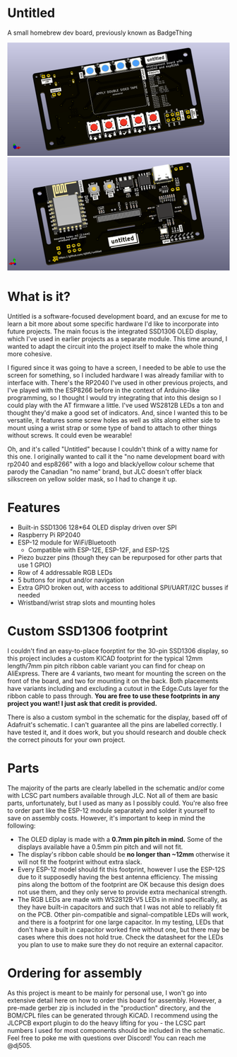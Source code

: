 # Untitled
A small homebrew dev board, previously known as BadgeThing

![Front View](images/BadgeThing.png)  
![Back View](images/BadgeThingBack.png)

# What is it?
Untitled is a software-focused development board, and an excuse for me to learn a bit more about some specific hardware I'd like to incorporate into future projects. The main focus is the integrated SSD1306 OLED display, which I've used in earlier projects as a separate module. This time around, I wanted to adapt the circuit into the project itself to make the whole thing more cohesive.

I figured since it was going to have a screen, I needed to be able to use the screen for something, so I included hardware I was already familiar with to interface with. There's the RP2040 I've used in other previous projects, and I've played with the ESP8266 before in the context of Arduino-like programming, so I thought I would try integrating that into this design so I could play with the AT firmware a little. I've used WS2812B LEDs a ton and thought they'd make a good set of indicators. And, since I wanted this to be versatile, it features some screw holes as well as slits along either side to mount using a wrist strap or some type of band to attach to other things without screws. It could even be wearable!

Oh, and it's called "Untitled" because I couldn't think of a witty name for this one. I originally wanted to call it the "no name development board with rp2040 and esp8266" with a logo and black/yellow colour scheme that parody the Canadian "no name" brand, but JLC doesn't offer black silkscreen on yellow solder mask, so I had to change it up.

# Features
- Built-in SSD1306 128*64 OLED display driven over SPI
- Raspberry Pi RP2040
- ESP-12 module for WiFi/Bluetooth
  - Compatible with ESP-12E, ESP-12F, and ESP-12S
- Piezo buzzer pins (though they can be repurposed for other parts that use 1 GPIO)
- Row of 4 addressable RGB LEDs
- 5 buttons for input and/or navigation
- Extra GPIO broken out, with access to additional SPI/UART/I2C busses if needed
- Wristband/wrist strap slots and mounting holes

# Custom SSD1306 footprint
I couldn't find an easy-to-place foorptint for the 30-pin SSD1306 display, so this project includes a custom KICAD footprint for the typical 12mm length/7mm pin pitch ribbon cable variant you can find for cheap on AliExpress. There are 4 variants, two meant for mounting the screen on the front of the board, and two for mounting it on the back. Both placements have variants including and excluding a cutout in the Edge.Cuts layer for the ribbon cable to pass through. **You are free to use these footprints in any project you want! I just ask that credit is provided.**

There is also a custom symbol in the schematic for the display, based off of Adafruit's schematic. I can't guarantee all the pins are labelled correctly. I have tested it, and it does work, but you should research and double check the correct pinouts for your own project.

# Parts
The majority of the parts are clearly labelled in the schematic and/or come with LCSC part numbers available through JLC. Not all of them are basic parts, unfortunately, but I used as many as I possibly could. You're also free to order part like the ESP-12 module separately and solder it yourself to save on assembly costs. However, it's important to keep in mind the following:
- The OLED diplay is made with a **0.7mm pin pitch in mind.** Some of the displays available have a 0.5mm pin pitch and will not fit.
- The display's ribbon cable should be **no longer than ~12mm** otherwise it will not fit the footprint without extra slack.
- Every ESP-12 model should fit this footprint, however I use the ESP-12S due to it supposedly having the best antenna efficiency. The missing pins along the bottom of the footprint are OK because this design does not use them, and they only serve to provide extra mechanical strength.
- The RGB LEDs are made with WS2812B-V5 LEDs in mind specifically, as they have built-in capacitors and such that I was not able to reliably fit on the PCB. Other pin-compatible and signal-compatible LEDs will work, and there is a footprint for one large capacitor. In my testing, LEDs that don't have a built in capacitor worked fine without one, but there may be cases where this does not hold true. Check the datasheet for the LEDs you plan to use to make sure they do not require an external capacitor.

# Ordering for assembly
As this project is meant to be mainly for personal use, I won't go into extensive detail here on how to order this board for assembly. However, a pre-made gerber zip is included in the "production" directory, and the BOM/CPL files can be generated through KiCAD. I recommend using the JLCPCB export plugin to do the heavy lifting for you - the LCSC part numbers I used for most components should be included in the schematic. Feel free to poke me with questions over Discord! You can reach me @dj505.
